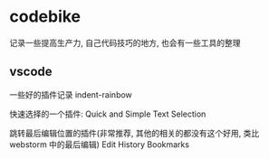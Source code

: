 # codebike
记录一些提高生产力, 自己代码技巧的地方, 也会有一些工具的整理

## vscode
一些好的插件记录
indent-rainbow

快速选择的一个插件: 
Quick and Simple Text Selection

跳转最后编辑位置的插件(非常推荐, 其他的相关的都没有这个好用, 类比 webstorm 中的最后编辑)
Edit History Bookmarks



